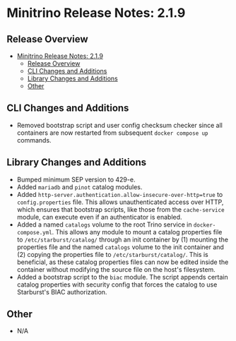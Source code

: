 # Minitrino Release Notes: 2.1.9

## Release Overview

- [Minitrino Release Notes: 2.1.9](#minitrino-release-notes-219)
  - [Release Overview](#release-overview)
  - [CLI Changes and Additions](#cli-changes-and-additions)
  - [Library Changes and Additions](#library-changes-and-additions)
  - [Other](#other)

## CLI Changes and Additions

- Removed bootstrap script and user config checksum checker since all containers
  are now restarted from subsequent `docker compose up` commands.

## Library Changes and Additions

- Bumped minimum SEP version to 429-e.
- Added `mariadb` and `pinot` catalog modules.
- Added `http-server.authentication.allow-insecure-over-http=true` to
  `config.properties` file. This allows unauthenticated access over HTTP, which
  ensures that bootstrap scripts, like those from the `cache-service` module,
  can execute even if an authenticator is enabled.
- Added a named `catalogs` volume to the root Trino service in
  `docker-compose.yml`. This allows any module to mount a catalog properties
  file to `/etc/starburst/catalog/` through an init container by (1) mounting
  the properties file and the named `catalogs` volume to the init container and
  (2) copying the properties file to `/etc/starburst/catalog/`. This is
  beneficial, as these catalog properties files can now be edited inside the
  container without modifying the source file on the host's filesystem.
- Added a bootstrap script to the `biac` module. The script appends certain
  catalog properties with security config that forces the catalog to use
  Starburst's BIAC authorization.

## Other

- N/A
